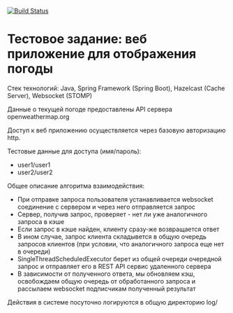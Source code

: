 [![Build Status](https://travis-ci.org/bridennis/weather-server.svg?branch=master)](https://travis-ci.org/bridennis/weather-server)

Тестовое задание: веб приложение для отображения погоды 
===============================
Стек технологий: Java, Spring Framework (Spring Boot), Hazelcast (Cache Server), Websocket (STOMP)

Данные о текущей погоде предоставлены API сервера openweathermap.org

Доступ к веб приложению осуществляется через базовую авторизацию http.

Тестовые данные для доступа (имя/пароль):
- user1/user1
- user2/user2

Общее описание алгоритма взаимодействия:

- При отправке запроса пользователя устанавливается websocket соединение с сервером и через него отправляется запрос
- Сервер, получив запрос, проверяет - нет ли уже аналогичного запроса в кэше
- Если запрос в кэше найден, клиенту сразу-же возвращается ответ
- В ином случае, запрос клиента складывется в общую очередь запросов клиентов (при условии, что аналогичного запроса еще нет в очереди)
- SingleThreadScheduledExecutor берет из общей очереди очередной запрос и отправляет его в REST API сервис удаленного сервера
- В зависимости от полученного ответа, мы обновляем кэш, освобождаем общую очередь от обработанного запроса и рассылаем websocket подписчикам полученный результат

Действия в системе посуточно логируются в общую директорию log/
